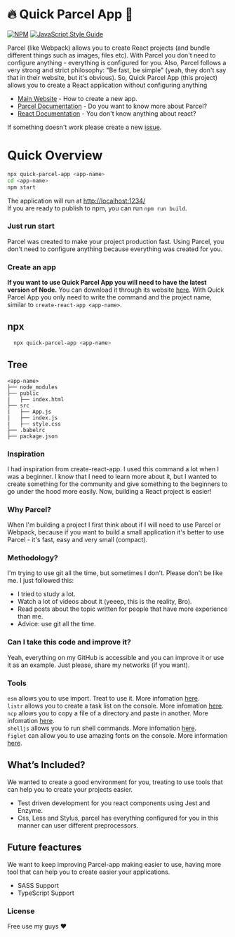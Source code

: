 # 🔥 Quick Parcel App 🚀

[![NPM](https://img.shields.io/npm/v/quick-parcel-app.svg)](https://www.npmjs.com/package/quick-parcel-app) [![JavaScript Style Guide](https://img.shields.io/badge/code_style-standard-brightgreen.svg)](https://standardjs.com)
</br>

Parcel (like Webpack) allows you to create React projects (and bundle different things such as images, files etc). With Parcel you don't need to
configure anything - everything is configured for you. Also, Parcel follows a very strong and strict philosophy:
"Be fast, be simple" (yeah, they don't say that in their website, but it's obvious). So, Quick Parcel App (this project) allows you to create a React application
without configuring anything

-   [Main Website](https://parcelapp.netlify.com) - How to create a new app.</br>
-   [Parcel Documentation](https://parceljs.org/) - Do you want to know more about Parcel?</br>
-   [React Documentation](https://es.reactjs.org/) - You don't know anything about react?

If something doesn't work please create a new [issue](https://github.com/karttofer/parcel-app/issues/new).

# Quick Overview

```sh
npx quick-parcel-app <app-name>
cd <app-name>
npm start
```

The application will run at [http://localhost:1234/](http://localhost:1234/)</br>
If you are ready to publish to npm, you can run `npm run build`.

### Just run start

Parcel was created to make your project production fast. Using Parcel, you don't need to configure anything because everything was created for you.

### Create an app

**If you want to use Quick Parcel App you will need to have the latest version of Node.** You can download it through its website [here](https://nodejs.org/es/). With Quick Parcel App you only need to write the command and the project name, similar to `create-react-app <app-name>`.

## npx

```sh
  npx quick-parcel-app <app-name>
```

## Tree

```
<app-name>
├── node_modules
├── public
|   ├── index.html
├── src
|   ├── App.js
|   ├── index.js
|   ├── style.css
├── .babelrc
├── package.json
```

### Inspiration

I had inspiration from create-react-app. I used this command a lot when I was a beginner. I know that I need to learn more about it, but I wanted to create something for the community and give something to the beginners to go under the hood more easily. Now, building a React project is easier!

### Why Parcel?

When I'm building a project I first think about if I will need to use Parcel or Webpack, because if you want to build a small application it's better to use Parcel - it's fast, easy and very small (compact).

### Methodology?

I'm trying to use git all the time, but sometimes I don't. Please don't be like me. I just followed this:

-   I tried to study a lot.
-   Watch a lot of videos about it (yeeep, this is the reality, Bro).
-   Read posts about the topic written for people that have more experience than me.
-   Advice: use git all the time.

### Can I take this code and improve it?

Yeah, everything on my GitHub is accessible and you can improve it or use it as an example. Just please, share my networks (if you want).

### Tools

`esm` allows you to use import. Treat to use it. More infomation [here](https://www.npmjs.com/package/esm).</br>
`listr` allows you to create a task list on the console. More infomation [here](https://www.npmjs.com/package/listr).</br>
`ncp` allows you to copy a file of a directory and paste in another. More infomation [here](https://www.npmjs.com/package/ncp).</br>
`shelljs` allows you to run shell commands. More infomation [here](https://www.npmjs.com/package/shelljs).</br>
`figlet` can allow you to use amazing fonts on the console. More information [here](https://www.npmjs.com/package/figlet).

## What’s Included?

We wanted to create a good environment for you, treating to use tools that can help you to create your projects easier.

-   Test driven development for you react components using Jest and Enzyme.
-   Css, Less and Stylus, parcel has everything configured for you in this manner can user different preprocessors.

## Future feactures

We want to keep improving Parcel-app making easier to use, having more tool that can help you to create easier your applications.

-   SASS Support
-   TypeScript Support

### License

Free use my guys ❤️
